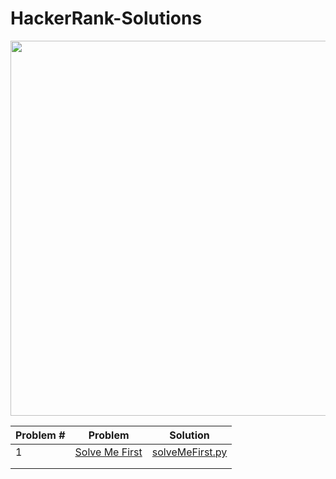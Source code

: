 # HackerRank-Solutions


<div align="center">
    <img src="https://hackerrankblog-aaa3.kxcdn.com/wp-content/uploads/2018/03/HR-Logo-Main.png" width="600px"</img> 
</div>


| Problem #  | Problem     | Solution |
|------------|-------------|----------|
| 1          |[Solve Me First](https://www.hackerrank.com/challenges/solve-me-first/problem) | [solveMeFirst.py](https://github.com/hilalekinci/HackerRank-Solutions/blob/master/Codes/solveMeFirst.py) |
|            |             |          |
|            |             |          |

